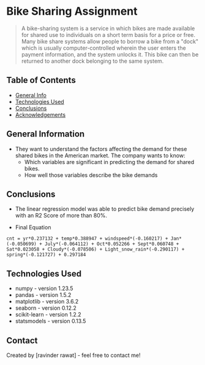 # Bike Sharing Assignment

> A bike-sharing system is a service in which bikes are made available for shared use to individuals on a short term basis for a price or free. Many bike share systems allow people to borrow a bike from a "dock" which is usually computer-controlled wherein the user enters the payment information, and the system unlocks it. This bike can then be returned to another dock belonging to the same system.

## Table of Contents

- [General Info](#general-information)
- [Technologies Used](#technologies-used)
- [Conclusions](#conclusions)
- [Acknowledgements](#acknowledgements)

<!-- You can include any other section that is pertinent to your problem -->

## General Information

* They want to understand the factors affecting the demand for these shared bikes in the American market. The company wants to know:
    * Which variables are significant in predicting the demand for shared bikes.
    * How well those variables describe the bike demands

<!-- You don't have to answer all the questions - just the ones relevant to your project. -->

## Conclusions

-  The linear regression model was able to predict bike demand precisely with an R2 Score of more than 80%.

- Final Equation
```
cnt = yr*0.237132 + temp*0.388947 + windspeed*(-0.160217) + Jan*(-0.050699) + July*(-0.064112) + Oct*0.052266 + Sept*0.060748 + Sat*0.023058 + Cloudy*(-0.078506) + Light_snow_rain*(-0.290117) + spring*(-0.121727) + 0.297184 
```

<!-- You don't have to answer all the questions - just the ones relevant to your project. -->

## Technologies Used

- numpy - version 1.23.5
- pandas - version 1.5.2
- matplotlib - version 3.6.2
- seaborn - version 0.12.2
- scikit-learn - version 1.2.2
- statsmodels - version 0.13.5


## Contact

Created by [ravinder rawat] - feel free to contact me!

<!-- Optional -->
<!-- ## License -->
<!-- This project is open source and available under the [... License](). -->

<!-- You don't have to include all sections - just the one's relevant to your project -->
